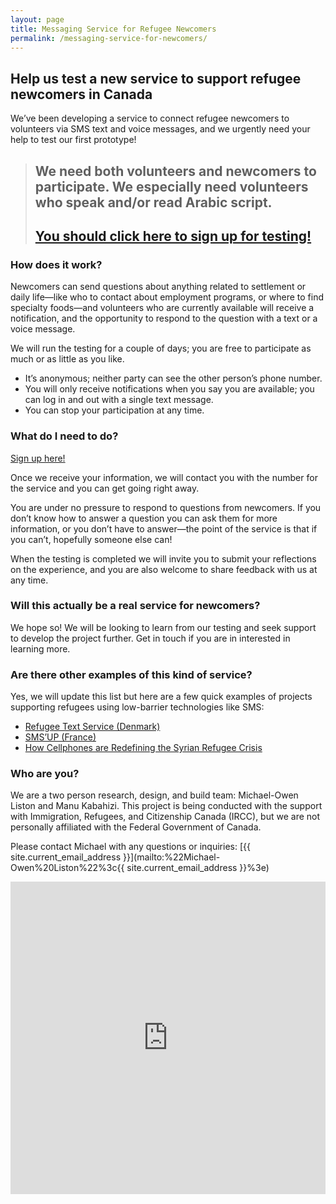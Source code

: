 ```yaml
---
layout: page
title: Messaging Service for Refugee Newcomers
permalink: /messaging-service-for-newcomers/
---
```


## Help us test a new service to support refugee newcomers in Canada

We’ve been developing a service to connect refugee newcomers to volunteers via SMS text and voice messages, and we urgently need your help to test our first prototype! 

> ## We need both volunteers and newcomers to participate. We especially need volunteers who speak and/or read Arabic script.
> 
> ## <a href="#signupform">You should click here to sign up for testing!</a>

### How does it work?

Newcomers can send questions about anything related to settlement or daily life—like who to contact about employment programs, or where to find specialty foods—and volunteers who are currently available will receive a notification, and the opportunity to respond to the question with a text or a voice message.

We will run the testing for a couple of days; you are free to participate as much or as little as you like.

* It’s anonymous; neither party can see the other person’s phone number.
* You will only receive notifications when you say you are available; you can log in and out with a single text message.
* You can stop your participation at any time.

### What do I need to do?

<a href="#signupform">Sign up here!</a>

Once we receive your information, we will contact you with the number for the service and you can get going right away.

You are under no pressure to respond to questions from newcomers. If you don’t know how to answer a question you can ask them for more information, or you don’t have to answer—the point of the service is that if you can’t, hopefully someone else can!

When the testing is completed we will invite you to submit your reflections on the experience, and you are also welcome to share feedback with us at any time. 

### Will this actually be a real service for newcomers?

We hope so! We will be looking to learn from our testing and seek support to develop the project further. Get in touch if you are in interested in learning more.

### Are there other examples of this kind of service?

Yes, we will update this list but here are a few quick examples of projects supporting refugees using low-barrier technologies like SMS:

* [Refugee Text Service (Denmark)](http://www.refugeetext.org/)
* [SMS’UP (France)](http://smsup.weebly.com/)
* [How Cellphones are Redefining the Syrian Refugee Crisis](https://www.devex.com/news/mobile-technology-for-mobile-populations-how-cellphones-are-redefining-the-syrian-refugee-crisis-87871)

### Who are you?

We are a two person research, design, and build team: Michael-Owen Liston and Manu Kabahizi. This project is being conducted with the support with Immigration, Refugees, and Citizenship Canada (IRCC), but we are not personally affiliated with the Federal Government of Canada.

Please contact Michael with any questions or inquiries: [{{ site.current_email_address }}](mailto:%22Michael-Owen%20Liston%22%3c{{ site.current_email_address }}%3e)

<iframe id="signupform" src="https://docs.google.com/forms/d/1CxFXUgjxdPQkkd8MCN2gcbzOrNbQ7T2z90UkRSoFj0A/viewform?embedded=true" width="100%" height="500" frameborder="0" marginheight="0" marginwidth="0">Loading...</iframe>
